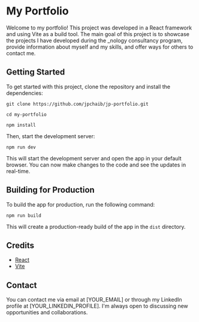 # My Portfolio

Welcome to my portfolio! This project was developed in a React framework and using Vite as a build tool. The main goal of this project is to showcase the projects I have developed during the _nology consultancy program, provide information about myself and my skills, and offer ways for others to contact me.

## Getting Started

To get started with this project, clone the repository and install the dependencies:

`git clone https://github.com/jpchaib/jp-portfolio.git`

`cd my-portfolio`

`npm install`

Then, start the development server:

`npm run dev`

This will start the development server and open the app in your default browser. You can now make changes to the code and see the updates in real-time.

## Building for Production
To build the app for production, run the following command:

`npm run build`

This will create a production-ready build of the app in the `dist` directory.

## Credits

- [React](https://reactjs.org/)
- [Vite](https://vitejs.dev/)

## Contact

You can contact me via email at [YOUR_EMAIL] or through my LinkedIn profile at [YOUR_LINKEDIN_PROFILE]. I'm always open to discussing new opportunities and collaborations.
